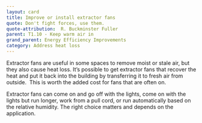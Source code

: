 ```yaml
---
layout: card
title: Improve or install extractor fans
quote: Don't fight forces, use them.
quote-attribution:  R. Buckminster Fuller
parent: T1.10 - Keep warm air in
grand_parent: Energy Efficiency Improvements 
category: Address heat loss
---
```


<p>Extractor fans are useful in some spaces to remove moist or stale air, but they also cause heat loss. It’s possible to get extractor fans that recover the heat and put it back into the building by transferring it to fresh air from outside.  This is worth the added cost for fans that are often on.  </p><p> Extractor fans can come on and go off with the lights, come on with the lights but run longer, work from a pull cord, or run automatically based on the relative humidity. The right choice matters and depends on the application.</p> 

